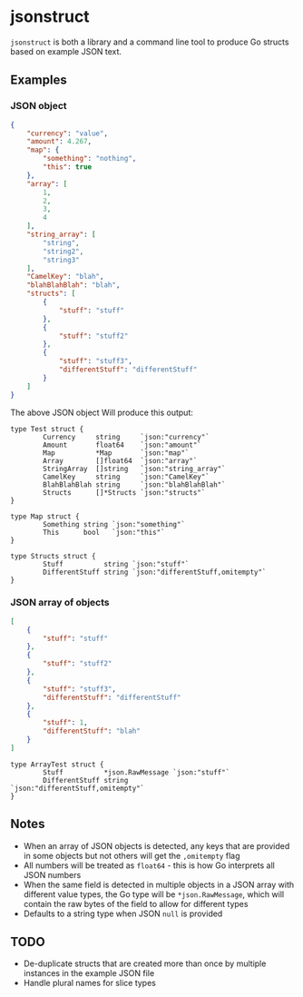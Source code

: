 # jsonstruct

`jsonstruct` is both a library and a command line tool to produce Go structs based on example JSON text.

## Examples

### JSON object

```json
{
    "currency": "value",
    "amount": 4.267,
    "map": {
        "something": "nothing",
        "this": true
    },
    "array": [
        1,
        2,
        3,
        4
    ],
    "string_array": [
        "string",
        "string2",
        "string3"
    ],
    "CamelKey": "blah",
    "blahBlahBlah": "blah",
    "structs": [
        {
            "stuff": "stuff"
        },
        {
            "stuff": "stuff2"
        },
        {
            "stuff": "stuff3",
            "differentStuff": "differentStuff"
        }
    ]
}
```

The above JSON object Will produce this output:

```golang
type Test struct {
        Currency     string     `json:"currency"`
        Amount       float64    `json:"amount"`
        Map          *Map       `json:"map"`
        Array        []float64  `json:"array"`
        StringArray  []string   `json:"string_array"`
        CamelKey     string     `json:"CamelKey"`
        BlahBlahBlah string     `json:"blahBlahBlah"`
        Structs      []*Structs `json:"structs"`
}

type Map struct {
        Something string `json:"something"`
        This      bool   `json:"this"`
}

type Structs struct {
        Stuff          string `json:"stuff"`
        DifferentStuff string `json:"differentStuff,omitempty"`
}
```

### JSON array of objects

```json
[
    {
        "stuff": "stuff"
    },
    {
        "stuff": "stuff2"
    },
    {
        "stuff": "stuff3",
        "differentStuff": "differentStuff"
    },
    {
        "stuff": 1,
        "differentStuff": "blah"
    }
]
```

```golang
type ArrayTest struct {
        Stuff          *json.RawMessage `json:"stuff"`
        DifferentStuff string           `json:"differentStuff,omitempty"`
}
```

## Notes

* When an array of JSON objects is detected, any keys that are provided in some objects but not others
  will get the `,omitempty` flag
* All numbers will be treated as `float64` - this is how Go interprets all JSON numbers
* When the same field is detected in multiple objects in a JSON array with different value types, the
  Go type will be `*json.RawMessage`, which will contain the raw bytes of the field to allow for
  different types
* Defaults to a string type when JSON `null` is provided

## TODO

* De-duplicate structs that are created more than once by multiple instances in the example JSON file
* Handle plural names for slice types
